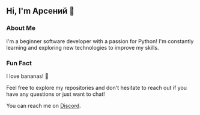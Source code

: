 ## Hi, I'm Арсений 👋

### About Me

I'm a beginner software developer with a passion for Python! I'm constantly learning and exploring new technologies to improve my skills.

### Fun Fact

I love bananas! 🍌

Feel free to explore my repositories and don't hesitate to reach out if you have any questions or just want to chat!

You can reach me on [Discord](https://discordapp.com/users/528481408319094784).

<!--
More information will be added in the future!
-->
